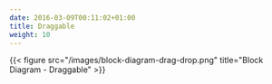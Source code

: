 ```yaml
---
date: 2016-03-09T00:11:02+01:00
title: Draggable
weight: 10
---
```


{{< figure src="/images/block-diagram-drag-drop.png" title="Block Diagram - Draggable" >}}
